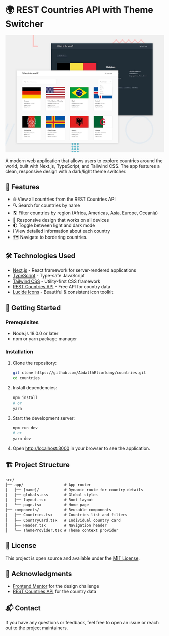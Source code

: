 # 🌍 REST Countries API with Theme Switcher

![Design preview for the REST Countries API with color theme switcher coding challenge](./desktop-preview.jpg)

A modern web application that allows users to explore countries around the world, built with Next.js, TypeScript, and Tailwind CSS. The app features a clean, responsive design with a dark/light theme switcher.

## 🚀 Features

- 🌐 View all countries from the REST Countries API
- 🔍 Search for countries by name
- 🌎 Filter countries by region (Africa, Americas, Asia, Europe, Oceania)
- 📱 Responsive design that works on all devices
- 🌓 Toggle between light and dark mode
- ℹ️ View detailed information about each country
- 🗺️ Navigate to bordering countries.

## 🛠️ Technologies Used

- [Next.js](https://nextjs.org/) - React framework for server-rendered applications
- [TypeScript](https://www.typescriptlang.org/) - Type-safe JavaScript
- [Tailwind CSS](https://tailwindcss.com/) - Utility-first CSS framework
- [REST Countries API](https://restcountries.com) - Free API for country data
- [Lucide Icons](https://lucide.dev/) - Beautiful & consistent icon toolkit

## 🚀 Getting Started

### Prerequisites

- Node.js 18.0.0 or later
- npm or yarn package manager

### Installation

1. Clone the repository:
   ```bash
   git clone https://github.com/AbdallhElzorkany/countries.git
   cd countries
   ```

2. Install dependencies:
   ```bash
   npm install
   # or
   yarn
   ```

3. Start the development server:
   ```bash
   npm run dev
   # or
   yarn dev
   ```

4. Open [http://localhost:3000](http://localhost:3000) in your browser to see the application.

## 🏗️ Project Structure

```
src/
├── app/                  # App router
│   ├── [name]/           # Dynamic route for country details
│   ├── globals.css       # Global styles
│   ├── layout.tsx        # Root layout
│   └── page.tsx          # Home page
├── components/           # Reusable components
│   ├── Countries.tsx     # Countries list and filters
│   ├── CountryCard.tsx   # Individual country card
│   ├── Header.tsx        # Navigation header
│   └── ThemeProvider.tsx # Theme context provider
```

## 📝 License

This project is open source and available under the [MIT License](LICENSE).

## 🙏 Acknowledgments

- [Frontend Mentor](https://www.frontendmentor.io/) for the design challenge
- [REST Countries API](https://restcountries.com) for the country data

## 📬 Contact

If you have any questions or feedback, feel free to open an issue or reach out to the project maintainers.
